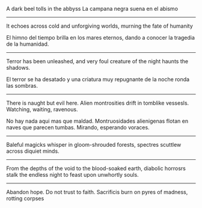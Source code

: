 A dark beel tolls in the abbyss
La campana negra suena en el abismo

--- 

It echoes across cold and unforgiving worlds, murning the fate of humanity

El himno del tiempo brilla en los mares eternos, dando a conocer la tragedia de la humanidad.

---

Terror has been unleashed, and very foul creature of the night haunts the shadows.

El terror se ha desatado y una criatura muy repugnante de la noche ronda las sombras.

---

There is naught but evil here. Alien montrosities drift in tomblike vessesls. Watching, waiting, ravenous.

No hay nada aqui mas que maldad. Montruosidades alienigenas flotan en naves que parecen tumbas. Mirando, esperando voraces.

---

Baleful magicks whisper in gloom-shrouded forests, spectres scuttlew across diquiet minds.

---

From the depths of the void to the blood-soaked earth, diabolic horrosrs stalk the endless night to feast upon unwhortly souls.

---

Abandon hope. Do not trust to faith. Sacrificis burn on pyres of madness, rotting corpses
